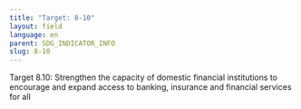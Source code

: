 ```yaml
---
title: "Target: 8-10"
layout: field
language: en
parent: SDG_INDICATOR_INFO
slug: 8-10
---
```

Target 8.10: Strengthen the capacity of domestic financial institutions to encourage and expand access to banking, insurance and financial services for all